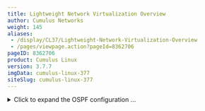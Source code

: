 ```yaml
---
title: Lightweight Network Virtualization Overview
author: Cumulus Networks
weight: 145
aliases:
 - /display/CL37/Lightweight-Network-Virtualization-Overview
 - /pages/viewpage.action?pageId=8362706
pageID: 8362706
product: Cumulus Linux
version: 3.7.7
imgData: cumulus-linux-377
siteSlug: cumulus-linux-377
---
```

<details>

{{%notice warning%}}

As of Cumulus Linux 3.7.4, the lightweight network virtualization
feature (LNV) has been deprecated. The feature will be removed in
Cumulus Linux 4.0. Cumulus Networks recommends you use [Ethernet virtual
private network
(EVPN)](/version/cumulus-linux-377/Network-Virtualization/Ethernet-Virtual-Private-Network---EVPN)
for network virtualization.

{{%/notice%}}

Lightweight Network Virtualization (LNV) is a technique for deploying
[VXLANs](/version/cumulus-linux-377/Network-Virtualization/) without a
central controller on bare metal switches. This solution requires no
external controller or software suite; it runs the VXLAN service and
registration daemons on Cumulus Linux itself. The data path between
bridge entities is established on top of a layer 3 fabric by means of a
simple service node coupled with traditional MAC address learning.

To see an example of a full solution before reading the following
background information, [read this
chapter](/version/cumulus-linux-377/Network-Virtualization/Lightweight-Network-Virtualization-Overview/LNV-Full-Example).

{{%notice note%}}

LNV is a lightweight controller option. [Contact Cumulus
Networks](https://support.cumulusnetworks.com/hc/en-us/requests/new)
with your scale requirements so we can make sure this is the right fit
for you. There are also other controller options that can work on
Cumulus Linux.

{{%/notice%}}

{{%notice note%}}

You cannot use LNV and
[EVPN](/version/cumulus-linux-377/Network-Virtualization/Ethernet-Virtual-Private-Network---EVPN)
at the same time.

{{%/notice%}}

## <span>LNV Concepts</span>

Consider the following example deployment:

{{% imgOld 0 %}}

The two switches running Cumulus Linux, called leaf1 and leaf2, each
have a bridge configured. These two bridges contain the physical switch
port interfaces connecting to the servers as well as the logical VXLAN
interface associated with the bridge. By creating a logical VXLAN
interface on both leaf switches, the switches become *VTEPs* (virtual
tunnel end points). The IP address associated with this VTEP is most
commonly configured as its loopback address; in the image above, the
loopback address is 10.2.1.1 for leaf1 and 10.2.1.2 for leaf2.

### <span>Acquire the Forwarding Database at the Service Node</span>

To connect these two VXLANs together and forward BUM (Broadcast,
Unknown-unicast, Multicast) packets to members of a VXLAN, the service
node needs to acquire the addresses of all the VTEPs for every VXLAN it
serves. The service node daemon does this through a registration daemon
running on each leaf switch that contains a VTEP participating in LNV.
The registration process informs the service node of all the VXLANs to
which the switch belongs.

### <span>MAC Learning and Flooding</span>

With LNV, as with traditional bridging of physical LANs or VLANs, a
bridge automatically learns the location of hosts as a side effect of
receiving packets on a port.

For example, when server1 sends a layer 2 packet to server3, leaf2
learns that the MAC address for server1 is located on that particular
VXLAN and the VXLAN interface learns that the IP address of the VTEP for
server1 is 10.2.1.1. So when server3 sends a packet to server1, the
bridge on leaf2 forwards the packet out of the port to the VXLAN
interface and the VXLAN interface sends it, encapsulated in a UDP
packet, to the address 10.2.1.1.

But what if server3 sends a packet to some address that has yet to send
it a packet (server2, for example)? In this case, the VXLAN interface
sends the packet to the service node, which sends a copy to every other
VTEP that belongs to the same VXLAN. This is called *service node
replication* and is one of two techniques for handling BUM (Broadcast
Unknown-unicast and Multicast) traffic.

### <span>BUM Traffic</span>

Cumulus Linux has two ways of handling BUM (Broadcast Unknown-unicast
and Multicast) traffic:

  - Head end replication

  - Service node replication

Head end replication is enabled by default in Cumulus Linux.

{{%notice warning%}}

You cannot have both service node and head end replication configured
simultaneously, as this causes the BUM traffic to be duplicated; both
the source VTEP and the service node send their own copy of each packet
to every remote VTEP.

{{%/notice%}}

#### <span id="src-8362706_LightweightNetworkVirtualizationOverview-head-end" class="confluence-anchor-link"></span><span>Head End Replication</span>

The Broadcom switch with the Tomahawk, Trident II+, and Trident II ASIC
and the Mellanox switch with the Spectrum ASIC are capable of head end
replication (HER), which is the ability to generate all the BUM traffic
in hardware. The most scalable solution available with LNV is to have
each VTEP (top of rack switch) generate all of its own BUM traffic
instead of relying on an external service node. HER is enabled by
default in Cumulus Linux.

Cumulus Linux verified support for up to 128 VTEPs with head end
replication.

To disable head end replication, edit the `/etc/vxrd.conf` file and set
`head_rep` to *False*.

#### <span>Service Node Replication</span>

Cumulus Linux also supports service node replication for VXLAN BUM
packets. This is useful with LNV if you have more than 128 VTEPs.
However, it is not recommended because it forces the spine switches
running the `vxsnd` (service node daemon) to replicate the packets in
software instead of in hardware, unlike head end replication. If you are
not using a controller but have more than 128 VTEPs, contact [Cumulus
Networks](mailto:support@cumulusnetworks.com).

To enable service node replication:

1.  Disable head end replication; set `head_rep` to *False* in the
    `/etc/vxrd.conf` file.

2.  Configure a service node IP address for every VXLAN interface using
    the `vxlan-svcnodeip` parameter:
    
        cumulus@switch:~$ net add vxlan VXLAN vxlan svcnodeip IP_ADDRESS
    
    {{%notice note%}}
    
    You only specify this parameter when head end replication is
    disabled. For the loopback, the parameter is still named
    `vxrd-svcnode-ip`.
    
    {{%/notice%}}

3.  Edit the `/etc/vxsnd.conf` file and configure the following:
    
      - Set the same service node IP address that you configured in the
        previous step:
        
            svcnode_ip = <>
    
      - To forward VXLAN data traffic, set the following variable to
        *True*:
        
            enable_vxlan_listen = true

## <span>Requirements</span>

### <span>Hardware Requirements</span>

  - Broadcom switches with the Tomahawk, Trident II+, or Trident II ASIC
    or Mellanox switches with the Spectrum ASIC running Cumulus Linux
    2.5.4 or later. Please refer to the Cumulus Networks [hardware
    compatibility
    list](http://cumulusnetworks.com/support/linux-hardware-compatibility-list/)
    for a list of supported switch models.

### <span>Configuration Requirements</span>

  - The VXLAN has an associated **V**XLAN **N**etwork **I**dentifier
    (VNI), also interchangeably called a VXLAN ID.

  - The VNI cannot be 0 or 16777215, as these two numbers are reserved
    values under Cumulus Linux.

  - The VXLAN link and physical interfaces are added to the bridge to
    create the association between the port, VLAN, and VXLAN instance.

  - Each bridge on the switch has only one VXLAN interface. Cumulus
    Linux does not support more than one VXLAN link in a bridge;
    however, a switch can have multiple bridges.

  - An SVI (Switch VLAN Interface) or layer 3 address on the bridge is
    not supported. For example, you cannot ping from the leaf1 SVI to
    the leaf2 SVI through the VXLAN tunnel; you need to use server1 and
    server2 to verify.

### <span>Install the LNV Packages</span>

`vxfld` is installed by default on all new installations of Cumulus
Linux 3.x. If you are upgrading from an earlier version, run `sudo -E
apt-get install python-vxfld` to install the LNV package.

## <span>Sample LNV Configuration</span>

The following images illustrate the configuration that is referenced
throughout this chapter.

<table>
<colgroup>
<col style="width: 50%" />
<col style="width: 50%" />
</colgroup>
<tbody>
<tr class="odd">
<td><p>Physical Cabling Diagram</p>
<p>{{% imgOld 1 %}}</p></td>
<td><p>Network Virtualization Diagram</p>
<p>{{% imgOld 2 %}}</p></td>
</tr>
</tbody>
</table>

{{%notice tip%}}

Want to try out configuring LNV and do not have a Cumulus Linux switch?
Check out [Cumulus VX](https://cumulusnetworks.com/cumulus-vx/).

{{%/notice%}}

### <span>Network Connectivity</span>

There must be full network connectivity before you can configure LNV.
The layer 3 IP addressing information as well as the OSPF configuration
(`/etc/frr/frr.conf`) below is provided to make the LNV example easier
to understand.

{{%notice info%}}

OSPF is not a requirement for LNV, LNV just requires layer 3
connectivity. With Cumulus Linux this can be achieved with static
routes, OSPF or BGP.

{{%/notice%}}

### <span>Layer 3 IP Addressing</span>

Here is the configuration for the IP addressing information used in this
example.

<table>
<colgroup>
<col style="width: 50%" />
<col style="width: 50%" />
</colgroup>
<tbody>
<tr class="odd">
<td><p><strong>spine1:</strong></p>
<pre><code>cumulus@spine1:~$ net add interface swp49 ip address 10.1.1.2/30
cumulus@spine1:~$ net add interface swp50 ip address 10.1.1.6/30
cumulus@spine1:~$ net add interface swp51 ip address 10.1.1.50/30
cumulus@spine1:~$ net add interface swp52 ip address 10.1.1.54/30
cumulus@spine1:~$ net add loopback lo ip address 10.2.1.3/32
cumulus@spine1:~$ net pending
cumulus@spine1:~$ net commit</code></pre>
<p>These commands create the following configuration:</p>
<pre><code>cumulus@spine1:~$ cat /etc/network/interfaces
auto lo
iface lo inet loopback
  address 10.2.1.3/32
 
auto eth0
iface eth0 inet dhcp
 
auto swp49
iface swp49
  address 10.1.1.2/30
 
auto swp50
iface swp50
  address 10.1.1.6/30
 
auto swp51
iface swp51
  address 10.1.1.50/30
 
auto swp52
iface swp52
  address 10.1.1.54/30</code></pre></td>
<td><p><strong>spine2:</strong></p>
<pre><code>cumulus@spine2:~$ net add interface swp49 ip address 10.1.1.18/30
cumulus@spine2:~$ net add interface swp50 ip address 10.1.1.22/30
cumulus@spine2:~$ net add interface swp51 ip address 10.1.1.34/30
cumulus@spine2:~$ net add interface swp52 ip address 10.1.1.38/30
cumulus@spine2:~$ net add loopback lo ip address 10.2.1.4/32
cumulus@spine2:~$ net pending
cumulus@spine2:~$ net commit</code></pre>
<p>These commands create the following configuration:</p>
<pre><code>cumulus@spine2:~$ cat /etc/network/interfaces
auto lo
iface lo inet loopback
  address 10.2.1.4/32
 
auto eth0
iface eth0 inet dhcp
 
auto swp49
iface swp49 
 address 10.1.1.18/30
 
auto swp50
iface swp50 
 address 10.1.1.22/30
 
auto swp51
iface swp51 
address 10.1.1.34/30
 
auto swp52
iface swp52 
address 10.1.1.38/30</code></pre></td>
</tr>
<tr class="even">
<td><p><strong>leaf1:</strong></p>
<pre><code>cumulus@leaf1:~$ net add interface swp1 breakout 4x 
cumulus@leaf1:~$ net add interface swp1s0 ip address 10.1.1.1/30
cumulus@leaf1:~$ net add interface swp1s1 ip address 10.1.1.5/30
cumulus@leaf1:~$ net add interface swp1s2 ip address 10.1.1.33/30
cumulus@leaf1:~$ net add interface swp1s3 ip address 10.1.1.37/30
cumulus@leaf1:~$ net add loopback lo ip address 10.2.1.1/32
cumulus@leaf1:~$ net pending
cumulus@leaf1:~$ net commit</code></pre>
<p>These commands create the following configuration:</p>
<pre><code>cumulus@leaf1:~$ cat /etc/network/interfaces
auto lo
iface lo inet loopback
  address 10.2.1.1/32
 
auto eth0
iface eth0 inet dhcp
 
auto swp1s0
iface swp1s0
  address 10.1.1.1/30
 
auto swp1s1
iface swp1s1
  address 10.1.1.5/30
 
auto swp1s2
iface swp1s2
  address 10.1.1.33/30
 
auto swp1s3
iface swp1s3
  address 10.1.1.37/30</code></pre></td>
<td><p><strong>leaf2:</strong></p>
<pre><code>cumulus@leaf2:~$ net add interface swp1 breakout 4x 
cumulus@leaf2:~$ net add interface swp1s0 ip address 10.1.1.17/30
cumulus@leaf2:~$ net add interface swp1s1 ip address 10.1.1.21/30
cumulus@leaf2:~$ net add interface swp1s2 ip address 10.1.1.49/30
cumulus@leaf2:~$ net add interface swp1s3 ip address 10.1.1.53/30
cumulus@leaf2:~$ net add loopback lo ip address 10.2.1.2/32
cumulus@leaf2:~$ net pending
cumulus@leaf2:~$ net commit </code></pre>
<p>These commands create the following configuration:</p>
<pre><code>cumulus@leaf2:~$ cat /etc/network/interfaces
auto lo
iface lo inet loopback
  address 10.2.1.2/32
 
auto eth0
iface eth0 inet dhcp
 
auto swp1s0
iface swp1s0
 address 10.1.1.17/30
              
auto swp1s1
iface swp1s1
 address 10.1.1.21/30
              
auto swp1s2
iface swp1s2
 address 10.1.1.49/30
              
auto swp1s3
iface swp1s3
 address 10.1.1.53/30</code></pre></td>
</tr>
</tbody>
</table>

### <span>Layer 3 Fabric</span>

The service nodes and registration nodes must all be routable between
each other. The layer 3 fabric on Cumulus Linux can either be
[BGP](/version/cumulus-linux-377/Layer-3/Border-Gateway-Protocol---BGP)
or
[OSPF](/version/cumulus-linux-377/Layer-3/Open-Shortest-Path-First---OSPF).
In this example, OSPF is used to demonstrate full reachability. Click to
expand the FRRouting configurations below.

<summary>Click to expand the OSPF configuration ... </summary>

FRRouting configuration using OSPF:

<table>
<colgroup>
<col style="width: 50%" />
<col style="width: 50%" />
</colgroup>
<tbody>
<tr class="odd">
<td><p><strong>spine1:</strong></p>
<pre><code>cumulus@spine1:~$ net add ospf network 10.2.1.3/32 area 0.0.0.0
cumulus@spine1:~$ net add interface swp49 ospf network point-to-point
cumulus@spine1:~$ net add interface swp50 ospf network point-to-point
cumulus@spine1:~$ net add interface swp51 ospf network point-to-point
cumulus@spine1:~$ net add interface swp52 ospf network point-to-point
cumulus@spine1:~$ net add interface swp49 ospf area 0.0.0.0
cumulus@spine1:~$ net add interface swp50 ospf area 0.0.0.0
cumulus@spine1:~$ net add interface swp51 ospf area 0.0.0.0
cumulus@spine1:~$ net add interface swp52 ospf area 0.0.0.0
cumulus@spine1:~$ net add ospf router-id 10.2.1.3
cumulus@spine1:~$ net pending
cumulus@spine1:~$ net commit</code></pre>
<p>These commands create the following configuration:</p>
<pre><code>interface swp49
 ip ospf network point-to-point
 ip ospf area 0.0.0.0
!
interface swp50
 ip ospf network point-to-point
 ip ospf area 0.0.0.0
!
interface swp51
 ip ospf network point-to-point
 ip ospf area 0.0.0.0
!
interface swp52
 ip ospf network point-to-point
 ip ospf area 0.0.0.0
!
router ospf
 ospf router-id 10.2.1.3
 network 10.2.1.3/32 area 0.0.0.0</code></pre></td>
<td><p><strong>spine2:</strong></p>
<pre><code>cumulus@spine2:~$ net add ospf network 10.2.1.4/32 area 0.0.0.0
cumulus@spine2:~$ net add interface swp49 ospf network point-to-point
cumulus@spine2:~$ net add interface swp50 ospf network point-to-point
cumulus@spine2:~$ net add interface swp51 ospf network point-to-point
cumulus@spine2:~$ net add interface swp52 ospf network point-to-point
cumulus@spine2:~$ net add interface swp49 ospf area 0.0.0.0
cumulus@spine2:~$ net add interface swp50 ospf area 0.0.0.0
cumulus@spine2:~$ net add interface swp51 ospf area 0.0.0.0
cumulus@spine2:~$ net add interface swp52 ospf area 0.0.0.0
cumulus@spine2:~$ net add ospf router-id 10.2.1.4
cumulus@spine2:~$ net pending
cumulus@spine2:~$ net commit</code></pre>
<p>These commands create the following configuration:</p>
<pre><code>interface swp49
 ip ospf network point-to-point
 ip ospf area 0.0.0.0
!
interface swp50
 ip ospf network point-to-point
 ip ospf area 0.0.0.0
!
interface swp51
 ip ospf network point-to-point
 ip ospf area 0.0.0.0
!
interface swp52
 ip ospf network point-to-point
 ip ospf area 0.0.0.0
!
router ospf
 ospf router-id 10.2.1.4
 network 10.2.1.4/32 area 0.0.0.0</code></pre></td>
</tr>
<tr class="even">
<td><p><strong>leaf1:</strong></p>
<pre><code>cumulus@leaf1:~$ net add ospf network 10.2.1.1/32 area 0.0.0.0
cumulus@leaf1:~$ net add interface swp1s0 ospf network point-to-point
cumulus@leaf1:~$ net add interface swp1s1 ospf network point-to-point
cumulus@leaf1:~$ net add interface swp1s2 ospf network point-to-point
cumulus@leaf1:~$ net add interface swp1s3 ospf network point-to-point
cumulus@leaf1:~$ net add interface swp1s0 ospf area 0.0.0.0
cumulus@leaf1:~$ net add interface swp1s1 ospf area 0.0.0.0
cumulus@leaf1:~$ net add interface swp1s2 ospf area 0.0.0.0
cumulus@leaf1:~$ net add interface swp1s3 ospf area 0.0.0.0
cumulus@leaf1:~$ net add ospf router-id 10.2.1.1
cumulus@leaf1:~$ net pending
cumulus@leaf1:~$ net commit</code></pre>
<p>These commands create the following configuration:</p>
<pre><code>interface swp1s0
 ip ospf network point-to-point
 ip ospf area 0.0.0.0
!
interface swp1s1
 ip ospf network point-to-point
 ip ospf area 0.0.0.0
!
interface swp1s2
 ip ospf network point-to-point
 ip ospf area 0.0.0.0
!
interface swp1s3
 ip ospf network point-to-point
 ip ospf area 0.0.0.0
!
router ospf
 ospf router-id 10.2.1.1
 
 network 10.2.1.1/32 area 0.0.0.0</code></pre></td>
<td><p><strong>leaf2:</strong></p>
<pre><code>cumulus@leaf2:~$ net add ospf network 10.2.1.2/32 area 0.0.0.0
cumulus@leaf2:~$ net add interface swp1s0 ospf network point-to-point
cumulus@leaf2:~$ net add interface swp1s1 ospf network point-to-point
cumulus@leaf2:~$ net add interface swp1s2 ospf network point-to-point
cumulus@leaf2:~$ net add interface swp1s3 ospf network point-to-point
cumulus@leaf2:~$ net add interface swp1s0 ospf area 0.0.0.0
cumulus@leaf2:~$ net add interface swp1s1 ospf area 0.0.0.0
cumulus@leaf2:~$ net add interface swp1s2 ospf area 0.0.0.0
cumulus@leaf2:~$ net add interface swp1s3 ospf area 0.0.0.0
cumulus@leaf2:~$ net add ospf router-id 10.2.1.2
cumulus@leaf2:~$ net pending
cumulus@leaf2:~$ net commit</code></pre>
<p>These commands create the following configuration:</p>
<pre><code>interface swp1s0
 ip ospf network point-to-point
 ip ospf area 0.0.0.0
!
interface swp1s1
 ip ospf network point-to-point
 ip ospf area 0.0.0.0
!
interface swp1s2
 ip ospf network point-to-point
 ip ospf area 0.0.0.0
!
interface swp1s3
 ip ospf network point-to-point
 ip ospf area 0.0.0.0
!
router ospf
 ospf router-id 10.2.1.2
 
 network 10.2.1.2/32 area 0.0.0.0</code></pre></td>
</tr>
</tbody>
</table>

### <span>Host Configuration</span>

In this example, the servers are running Ubuntu 14.04. There needs to be
a trunk mapped from server1 and server2 to the respective switch. In
Ubuntu this is done with subinterfaces. You can expand the
configurations below.

<summary>Click to expand the host configurations ... </summary>

<table>
<colgroup>
<col style="width: 50%" />
<col style="width: 50%" />
</colgroup>
<tbody>
<tr class="odd">
<td><p><strong>server1:</strong></p>
<pre><code>auto eth3.10
iface eth3.10 inet static
  address 10.10.10.1/24
 
auto eth3.20
iface eth3.20 inet static
  address 10.10.20.1/24
 
auto eth3.30
iface eth3.30 inet static
  address 10.10.30.1/24</code></pre></td>
<td><p><strong>server2:</strong></p>
<pre><code>auto eth3.10
iface eth3.10 inet static
  address 10.10.10.2/24
 
auto eth3.20
iface eth3.20 inet static
  address 10.10.20.2/24
 
auto eth3.30
iface eth3.30 inet static
  address 10.10.30.2/24</code></pre></td>
</tr>
</tbody>
</table>

On Ubuntu, it is more reliable to use `ifup` and `if down` to bring the
interfaces up and down individually, rather than restarting networking
entirely (there is no equivalent to `if reload` like there is in Cumulus
Linux):

    cumulus@server1:~$ sudo ifup eth3.10
    Set name-type for VLAN subsystem. Should be visible in /proc/net/vlan/config
    Added VLAN with VID == 10 to IF -:eth3:-
    cumulus@server1:~$ sudo ifup eth3.20
    Set name-type for VLAN subsystem. Should be visible in /proc/net/vlan/config
    Added VLAN with VID == 20 to IF -:eth3:-
    cumulus@server1:~$ sudo ifup eth3.30
    Set name-type for VLAN subsystem. Should be visible in /proc/net/vlan/config
    Added VLAN with VID == 30 to IF -:eth3:-

## <span id="src-8362706_LightweightNetworkVirtualizationOverview-mapping" class="confluence-anchor-link"></span><span>Configure the VLAN to VXLAN Mapping</span>

Configure the VLANs and associated VXLANs. In this example, there are 3
VLANs and 3 VXLAN IDs (VNIs). VLANs 10, 20 and 30 are used and
associated with VNIs 10, 2000 and 30 respectively. The loopback address,
used as the `vxlan-local-tunnelip`, is the only difference between leaf1
and leaf2 for this demonstration.

<table>
<colgroup>
<col style="width: 50%" />
<col style="width: 50%" />
</colgroup>
<tbody>
<tr class="odd">
<td><p><strong>leaf1:</strong></p>
<pre><code>cumulus@leaf1:~$ net add loopback lo ip address 10.2.1.1/32
cumulus@leaf1:~$ net add loopback lo vxrd-src-ip 10.2.1.1
cumulus@leaf1:~$ net add loopback lo vxrd-svcnode-ip 10.2.1.3
cumulus@leaf1:~$ net add vxlan vni-10 vxlan id 10
cumulus@leaf1:~$ net add vxlan vni-10 vxlan local-tunnelip 10.2.1.1
cumulus@leaf1:~$ net add vxlan vni-10 bridge access 10
cumulus@leaf1:~$ net add vxlan vni-2000 vxlan id 2000
cumulus@leaf1:~$ net add vxlan vni-2000 vxlan local-tunnelip 10.2.1.1
cumulus@leaf1:~$ net add vxlan vni-2000 bridge access 20
cumulus@leaf1:~$ net add vxlan vni-30 vxlan id 30
cumulus@leaf1:~$ net add vxlan vni-30 vxlan local-tunnelip 10.2.1.1
cumulus@leaf1:~$ net add vxlan vni-30 bridge access 30
cumulus@leaf1:~$ net add bridge bridge ports swp32s0.10
cumulus@leaf1:~$ net pending 
cumulus@leaf1:~$ net commit</code></pre>
<p>These commands create the following configuration in the <code>/etc/network/interfaces</code> file:</p>
<pre><code>auto lo
iface lo 
  address 10.2.1.1/32
  vxrd-src-ip 10.2.1.1
 
auto swp32s0.10
iface swp32s0.10
 
auto bridge
iface bridge
  bridge-ports vni-10 vni-2000 vni-30
  bridge-vids 10 20 30
  bridge-vlan-aware yes
 
auto vni-10
iface vni-10
  bridge-access 10
  mstpctl-bpduguard yes
  mstpctl-portbpdufilter yes 
  vxlan-id 10
  vxlan-local-tunnelip 10.2.1.1
 
auto vni-2000
iface vni-2000
  bridge-access 20
  mstpctl-bpduguard yes
  mstpctl-portbpdufilter yes
  vxlan-id 2000
  vxlan-local-tunnelip 10.2.1.1
 
auto vni-30
iface vni-30
  bridge-access 30
  mstpctl-bpduguard yes
  mstpctl-portbpdufilter yes
  vxlan-id 30
  vxlan-local-tunnelip 10.2.1.1</code></pre></td>
<td><p><strong>leaf2:</strong></p>
<pre><code>cumulus@leaf2:~$ net add loopback lo ip address 10.2.1.2/32
cumulus@leaf2:~$ net add loopback lo vxrd-src-ip 10.2.1.2
cumulus@leaf2:~$ net add loopback lo vxrd-svcnode-ip 10.2.1.3
cumulus@leaf2:~$ net add vxlan vni-10 vxlan id 10
cumulus@leaf2:~$ net add vxlan vni-10 vxlan local-tunnelip 10.2.1.2
cumulus@leaf2:~$ net add vxlan vni-10 bridge access 10
cumulus@leaf2:~$ net add vxlan vni-2000 vxlan id 2000
cumulus@leaf2:~$ net add vxlan vni-2000 vxlan local-tunnelip 10.2.1.2
cumulus@leaf2:~$ net add vxlan vni-2000 bridge access 20
cumulus@leaf2:~$ net add vxlan vni-30 vxlan id 30
cumulus@leaf2:~$ net add vxlan vni-30 vxlan local-tunnelip 10.2.1.2
cumulus@leaf2:~$ net add vxlan vni-30 bridge access 30
cumulus@leaf1:~$ net add bridge bridge ports swp32s0.10
cumulus@leaf2:~$ net pending 
cumulus@leaf2:~$ net commit</code></pre>
<p>These commands create the following configuration in the <code>/etc/network/interfaces</code> file:</p>
<pre><code>auto lo
iface lo
  address 10.2.1.2/32 
  vxrd-src-ip 10.2.1.2
 
auto swp32s0.10
iface swp32s0.10
 
auto bridge
iface bridge
  bridge-ports vni-10 vni-2000 vni-30
  bridge-vids 10 20 30
  bridge-vlan-aware yes
 
auto vni-10
iface vni-10
  bridge-access 10
  mstpctl-bpduguard yes
  mstpctl-portbpdufilter yes
  vxlan-id 10
  vxlan-local-tunnelip 10.2.1.2
 
auto vni-2000
iface vni-2000
  bridge-access 20
  mstpctl-bpduguard yes
  mstpctl-portbpdufilter yes
  vxlan-id 2000
  vxlan-local-tunnelip 10.2.1.2
 
auto vni-30
iface vni-30
  bridge-access 30
  mstpctl-bpduguard yes
  mstpctl-portbpdufilter yes
  vxlan-id 30
  vxlan-local-tunnelip 10.2.1.2</code></pre></td>
</tr>
</tbody>
</table>

{{%notice info%}}

Why is vni-2000 not vni-20? For example, why not tie VLAN 20 to VNI 20,
or why was 2000 used? VXLANs and VLANs do not need to be the same
number. However if you are using fewer than 4096 VLANs, there is no
reason not to make it easy and correlate VLANs to VXLANs. It is
completely up to you.

{{%/notice%}}

## <span>Verify the VLAN to VXLAN Mapping</span>

Use the `brctl show` command to see the physical and logical interfaces
associated with that bridge:

    cumulus@leaf1:~$ brctl show
    bridge name bridge id           STP enabled     interfaces
    bridge      8000.443839008404   yes             swp32s0.10
                                                    vni-10
                                                    vni-2000
                                                    vni-30

As with any logical interfaces on Linux, the name does not matter (other
than a 15-character limit). To verify the associated VNI for the logical
name, use the `ip -d link show` command:

    cumulus@leaf1:~$ ip -d link show vni-10
    43: vni-10: <BROADCAST,MULTICAST,UP,LOWER_UP> mtu 1500 qdisc noqueue master br-10 state UNKNOWN mode DEFAULT
        link/ether 02:ec:ec:bd:7f:c6 brd ff:ff:ff:ff:ff:ff
        vxlan id 10 srcport 32768 61000 dstport 4789 ageing 1800
        bridge_slave

The *vxlan id 10* indicates the VXLAN ID/VNI is indeed 10 as the logical
name suggests.

## <span>Enable and Manage Service Node and Registration Daemons</span>

Every VTEP must run the registration daemon (`vxrd`). Typically, every
leaf switch acts as a VTEP. A minimum of 1 switch (a switch not already
acting as a VTEP) must run the service node daemon (`vxsnd`). The
instructions for enabling these daemons follows.

### <span>Enable the Service Node Daemon</span>

The service node daemon (`vxsnd)` is included in the Cumulus Linux
repository as `vxfld-vxsnd`. The service node daemon can run on any
switch running Cumulus Linux as long as that switch is not also a VXLAN
VTEP. In this example, enable the service node only on the spine1
switch, then restart the service.

    cumulus@spine1:~$ sudo systemctl enable vxsnd.service
    cumulus@spine1:~$ sudo systemctl restart vxsnd.service

{{%notice warning%}}

Do not run `vxsnd` on a switch that is already acting as a VTEP.

{{%/notice%}}

### <span>Enable the Registration Daemon</span>

The registration daemon (`vxrd`) is included in the Cumulus Linux
package as `vxfld-vxrd`. The registration daemon must run on each VTEP
participating in LNV, so you must enable it on every TOR (leaf) switch
acting as a VTEP, then restart the `vxrd` daemon. For example, on leaf1:

    cumulus@leaf1:~$ sudo systemctl enable vxrd.service
    cumulus@leaf1:~$ sudo systemctl restart vxrd.service

Then enable and restart the `vxrd` daemon on leaf2:

    cumulus@leaf2:~$ sudo systemctl enable vxrd.service
    cumulus@leaf2:~$ sudo systemctl restart vxrd.service

### <span>Check the Daemon Status</span>

To determine if the daemon is running, use the `systemctl status <daemon
name>.service` command.

For the service node daemon:

    cumulus@spine1:~$ sudo systemctl status vxsnd.service
    ● vxsnd.service - Lightweight Network Virt Discovery Svc and Replicator
       Loaded: loaded (/lib/systemd/system/vxsnd.service; enabled)
       Active: active (running) since Wed 2016-05-11 11:42:55 UTC; 10min ago
     Main PID: 774 (vxsnd)
       CGroup: /system.slice/vxsnd.service
               └─774 /usr/bin/python /usr/bin/vxsnd
     
    May 11 11:42:55 cumulus vxsnd[774]: INFO: Starting (pid 774) ...

For the registration daemon:

    cumulus@leaf1:~$ sudo systemctl status vxrd.service 
    ● vxrd.service - Lightweight Network Virtualization Peer Discovery Daemon
       Loaded: loaded (/lib/systemd/system/vxrd.service; enabled)
       Active: active (running) since Wed 2016-05-11 11:42:55 UTC; 10min ago
     Main PID: 929 (vxrd)
       CGroup: /system.slice/vxrd.service
               └─929 /usr/bin/python /usr/bin/vxrd
     
    May 11 11:42:55 cumulus vxrd[929]: INFO: Starting (pid 929) ...

## <span id="src-8362706_LightweightNetworkVirtualizationOverview-regnode" class="confluence-anchor-link"></span><span>Configure the Registration Node</span>

The registration node was configured earlier in
`/etc/network/interfaces` in the [VXLAN
mapping](#src-8362706_LightweightNetworkVirtualizationOverview-mapping)
section above; no additional configuration is typically needed. However,
if you need to modify the registration node configuration, edit
`/etc/vxrd.conf`.

<summary>Configuring the registration node in /etc/vxrd.conf ...
</summary>

    cumulus@leaf1:~$ sudo nano /etc/vxrd.conf

Then edit the `svcnode_ip` variable:

    svcnode_ip = 10.2.1.3

Then perform the same on leaf2:

    cumulus@leaf2:~$ sudo nano /etc/vxrd.conf

And again edit the `svcnode_ip` variable:

    svcnode_ip = 10.2.1.3

Enable, then restart the registration node daemon for the change to take
effect:

    cumulus@leaf1:~$ sudo systemctl enable vxrd.service
    cumulus@leaf1:~$ sudo systemctl restart vxrd.service

Restart the daemon on leaf2:

    cumulus@leaf2:~$ sudo systemctl enable vxrd.service
    cumulus@leaf2:~$ sudo systemctl restart vxrd.service

The complete list of options you can configure is listed below:

<summary>Registration node options ... </summary>

| Name                | Description                                                                                                                                                                                                                       | Default            |
| ------------------- | --------------------------------------------------------------------------------------------------------------------------------------------------------------------------------------------------------------------------------- | ------------------ |
| loglevel            | The log level: DEBUG, INFO, WARNING, ERROR, CRITICAL.                                                                                                                                                                             | INFO               |
| logdest             | The destination for log messages. The destination can be a file name, `stdout`, or `syslog`.                                                                                                                                      | syslog             |
| logfilesize         | The log file size in bytes. Used when `logdest` is a file name.                                                                                                                                                                   | 512000             |
| logbackupcount      | The maximum number of log files stored on the disk. Used when `logdest` is a file name.                                                                                                                                           | 14                 |
| pidfile             | The PIF file location for the `vxrd` daemon.                                                                                                                                                                                      | /var/run/vxrd.pid  |
| udsfile             | The file name for the Unix domain socket used for management.                                                                                                                                                                     | /var/run/vxrd.sock |
| vxfld\_port         | The UDP port used for VXLAN control messages.                                                                                                                                                                                     | 10001              |
| svcnode\_ip         | The address to which registration daemons send control messages for registration and or BUM packets for replication. You can also configure this option in the `/etc/network/interfaces` file with the `vxrd-svcnode-ip` keyword. |                    |
| holdtime            | The hold time (in seconds) for soft state, which is how long the service node waits before ageing out an IP address for a VNI. The `vxrd` includes this in the register messages it sends to a `vxsnd`.                           | 90 seconds         |
| src\_ip             | The local IP address to bind to for receiving control traffic from the service node daemon.                                                                                                                                       |                    |
| refresh\_rate       | The number of times to refresh within the hold time. The higher this number, the more lost UDP refresh messages can be tolerated.                                                                                                 | 3 seconds          |
| config\_check\_rate | The number of seconds to poll the system for current VXLAN membership.                                                                                                                                                            | 5 seconds          |
| head\_rep           | Enables self replication. Instead of using the service node to replicate BUM packets, it is done in hardware on the VTEP switch.                                                                                                  | true               |

{{%notice note%}}

Use *1*, *yes*, *true*, or *on* for True for each relevant option. Use
*0*, *no*, *false*, or *off* for False.

{{%/notice%}}

## <span>Configure the Service Node</span>

To configure the service node daemon, edit the `/etc/vxsnd.conf`
configuration file.

{{%notice note%}}

For the example configuration, default values are used, except for the
`svcnode_ip` field.

{{%/notice%}}

    cumulus@spine1:~$ sudo nano /etc/vxsnd.conf

The address field is set to the loopback address of the switch running
the `vxsnd` daemon.

    svcnode_ip = 10.2.1.3

Enable, then restart the service node daemon for the change to take
effect:

    cumulus@spine1:~$ sudo systemctl enable vxsnd.service
    cumulus@spine1:~$ sudo systemctl restart vxsnd.service

The complete list of options you can configure is listed below:

| Name                  | Description                                                                                                                                                                                                             | Default            |
| --------------------- | ----------------------------------------------------------------------------------------------------------------------------------------------------------------------------------------------------------------------- | ------------------ |
| loglevel              | The log level: DEBUG, INFO, WARNING, ERROR, CRITICAL.                                                                                                                                                                   | INFO               |
| logdest               | The destination for log messages. The destination can be a file name, `stdout`, or `syslog`.                                                                                                                            | syslog             |
| logfilesize           | The log file size in bytes. Used when `logdest` is a file name.                                                                                                                                                         | 512000             |
| logbackupcount        | The maximum number of log files stored on disk. Used when `logdest` is a file name.                                                                                                                                     | 14                 |
| pidfile               | The PID file location for the `vxrd` daemon.                                                                                                                                                                            | /var/run/vxrd.pid  |
| udsfile               | The file name for the Unix domain socket used for management.                                                                                                                                                           | /var/run/vxrd.sock |
| vxfld\_port           | The UDP port used for VXLAN control messages.                                                                                                                                                                           | 10001              |
| svcnode\_ip           | The address to which registration daemons send control messages for registration and or BUM packets for replication.                                                                                                    | 0.0.0.0            |
| holdtime              | The holdtime (in seconds) for soft state. This option is used when sending a register message to peers in response to learning a \<vni, addr\> from a VXLAN data packet.                                                | 90                 |
| src\_ip               | The local IP address to bind to for receiving inter-vxsnd control traffic.                                                                                                                                              | 0.0.0.0            |
| svcnode\_peers        | A space-separated list of IP addresses with which the `vxsnd` shares its state.                                                                                                                                         |                    |
| enable\_vxlan\_listen | When set to true, the service node listens for VXLAN data traffic.                                                                                                                                                      | true               |
| install\_svcnode\_ip  | When set to true, the `snd_peer_address` gets installed on the loopback interface. It gets withdrawn when the `vxsnd` is not in service. If set to true, you must define the `snd_peer_address` configuration variable. | false              |
| age\_check            | Number of seconds to wait before checking the database to age out stale entries.                                                                                                                                        | 90 seconds         |

{{%notice note%}}

Use *1*, *yes*, *true,* or *on* for True for each relevant option. Use
*0*, *no*, *false,* or *off* for False.

{{%/notice%}}

## <span id="src-8362706_LightweightNetworkVirtualizationOverview-loadbalancing" class="confluence-anchor-link"></span><span>Advanced LNV Usage</span>

### <span>Scale LNV by Load Balancing with Anycast</span>

The above configuration assumes a single service node, which can quickly
be overwhelmed by BUM traffic. To load balance BUM traffic across
multiple service nodes, use
[Anycast](http://en.wikipedia.org/wiki/Anycast). Anycast enables BUM
traffic to reach the topologically nearest service node instead of
overwhelming a single service node.

#### <span></span>

#### <span>Enable the Service Node Daemon on Additional Spine Switches</span>

In this example, spine1 already has the service node daemon enabled.
Enable it on the spine2 switch, then restart the `vxsnd` daemon:

    cumulus@spine2:~$ sudo systemctl enable vxsnd.service
    cumulus@spine2:~$ sudo systemctl restart vxsnd.service

#### <span>Configure the Anycast Address on All Participating Service Nodes</span>

<table>
<colgroup>
<col style="width: 50%" />
<col style="width: 50%" />
</colgroup>
<tbody>
<tr class="odd">
<td><p><strong>spine1:</strong></p>
<p>Add the 10.10.10.10/32 address to the loopback address:</p>
<pre><code>cumulus@spine1:~$ net add loopback lo ip address 10.10.10.10/32
cumulus@spine1:~$ net pending
cumulus@spine1:~$ net commit</code></pre>
<p>These commands create the following configuration in the <code>/etc/network/interfaces</code> file:</p>
<pre><code>auto lo
iface lo inet loopback
  address 10.2.1.3/32
  address 10.10.10.10/32</code></pre>
<p>Verify the IP address is configured:</p>
<pre><code>cumulus@spine1:~$ ip addr show lo
1: lo: &lt;LOOPBACK,UP,LOWER_UP&gt; mtu 16436 qdisc noqueue state UNKNOWN
    link/loopback 00:00:00:00:00:00 brd 00:00:00:00:00:00
    inet 127.0.0.1/8 scope host lo
    inet 10.2.1.3/32 scope global lo
    inet 10.10.10.10/32 scope global lo
    inet6 ::1/128 scope host
       valid_lft forever preferred_lft forever</code></pre></td>
<td><p><strong>spine2:</strong></p>
<p>Add the 10.10.10.10/32 address to the loopback address:</p>
<pre><code>cumulus@spine2:~$ net add loopback lo ip address 10.10.10.10/32
cumulus@spine2:~$ net pending
cumulus@spine2:~$ net commit</code></pre>
<p>These commands create the following configuration in the <code>/etc/network/interfaces</code> file:</p>
<pre><code>auto lo
iface lo inet loopback
  address 10.2.1.4/32
  address 10.10.10.10/32</code></pre>
<p>Verify the IP address is configured:</p>
<pre><code>cumulus@spine2:~$ ip addr show lo
1: lo: &lt;LOOPBACK,UP,LOWER_UP&gt; mtu 16436 qdisc noqueue state UNKNOWN
    link/loopback 00:00:00:00:00:00 brd 00:00:00:00:00:00
    inet 127.0.0.1/8 scope host lo
    inet 10.2.1.4/32 scope global lo
    inet 10.10.10.10/32 scope global lo
    inet6 ::1/128 scope host
       valid_lft forever preferred_lft forever</code></pre></td>
</tr>
</tbody>
</table>

#### <span>Configure the Service Node vxsnd.conf File</span>

<table>
<colgroup>
<col style="width: 50%" />
<col style="width: 50%" />
</colgroup>
<tbody>
<tr class="odd">
<td><p><strong>spine1:</strong></p>
<p>Use a text editor to edit the network configuration:</p>
<pre><code>cumulus@spine1:~$ sudo nano /etc/vxsnd.conf</code></pre>
<p>Change the following values:</p>
<pre><code>svcnode_ip = 10.10.10.10
 
svcnode_peers = 10.2.1.4
 
src_ip = 10.2.1.3</code></pre>
<p>This sets the address on which the service node listens to VXLAN messages to the configured Anycast address and sets it to sync with spine2.</p>
<p>Enable, then restart the <code>vxsnd</code> daemon:</p>
<pre><code>cumulus@spine1:~$ sudo systemctl enable vxsnd.service
cumulus@spine1:~$ sudo systemctl restart vxsnd.service</code></pre></td>
<td><p><strong>spine2:</strong></p>
<p>Use a text editor to edit the network configuration:</p>
<pre><code>cumulus@spine2:~$ sudo nano /etc/vxsnd.conf</code></pre>
<p>Change the following values:</p>
<pre><code>svcnode_ip = 10.10.10.10
 
svcnode_peers = 10.2.1.3
 
src_ip = 10.2.1.4</code></pre>
<p>This sets the address on which the service node listens to VXLAN messages to the configured Anycast address and sets it to sync with spine1.</p>
<p>Enable, then restart the <code>vxsnd</code> daemon:</p>
<pre><code>cumulus@spine1:~$ sudo systemctl enable vxsnd.service
cumulus@spine1:~$ sudo systemctl restart vxsnd.service</code></pre></td>
</tr>
</tbody>
</table>

#### <span>Reconfigure the VTEPs (Leafs) to Use the Anycast Address</span>

<table>
<colgroup>
<col style="width: 50%" />
<col style="width: 50%" />
</colgroup>
<tbody>
<tr class="odd">
<td><p><strong>leaf1:</strong></p>
<p>Change the <code>vxrd-svcnode-ip</code> field to the anycast address:</p>
<pre><code>cumulus@leaf1:~$ net add loopback lo vxrd-svcnode-ip 10.10.10.10
cumulus@leaf1:~$ net pending
cumulus@leaf1:~$ net commit</code></pre>
<p>These commands create the following configuration in the <code>/etc/network/interfaces</code> file:</p>
<pre><code>auto lo
iface lo inet loopback
  address 10.2.1.1
  vxrd-svcnode-ip 10.10.10.10</code></pre>
<p>Verify the new service node is configured:</p>
<pre><code>cumulus@leaf1:~$ ip -d link show vni-10
35: vni-10: &lt;BROADCAST,MULTICAST,UP,LOWER_UP&gt; mtu 1500 qdisc noqueue master br-10 state UNKNOWN mode DEFAULT
    link/ether 46:c6:57:fc:1f:54 brd ff:ff:ff:ff:ff:ff
    vxlan id 10 remote 10.10.10.10 local 10.2.1.1 srcport 32768 61000 dstport 4789 ageing 1800 svcnode 10.10.10.10
    bridge_slave
 
cumulus@leaf1:~$ ip -d link show vni-2000
39: vni-2000: &lt;BROADCAST,MULTICAST,UP,LOWER_UP&gt; mtu 1500 qdisc noqueue master br-20 state UNKNOWN mode DEFAULT
    link/ether 4a:fd:88:c3:fa:df brd ff:ff:ff:ff:ff:ff
    vxlan id 2000 remote 10.10.10.10 local 10.2.1.1 srcport 32768 61000 dstport 4789 ageing 1800 svcnode 10.10.10.10
    bridge_slave
 
cumulus@leaf1:~$ ip -d link show vni-30
37: vni-30: &lt;BROADCAST,MULTICAST,UP,LOWER_UP&gt; mtu 1500 qdisc noqueue master br-30 state UNKNOWN mode DEFAULT
    link/ether 3e:b3:dc:f3:bd:2b brd ff:ff:ff:ff:ff:ff
    vxlan id 30 remote 10.10.10.10 local 10.2.1.1 srcport 32768 61000 dstport 4789 ageing 1800 svcnode 10.10.10.10
    bridge_slave</code></pre>
<p>{{%notice note%}}</p>
<p>The <code>svcnode</code> 10.10.10.10 means the interface has the correct service node configured.</p>
<p>{{%/notice%}}</p>
<p>Use the <code>vxrdctl vxlans</code> command to check the service node:</p>
<pre><code>cumulus@leaf1:~$ vxrdctl vxlans
VNI     Local Addr       Svc Node
===     ==========       ========
 10      10.2.1.1        10.2.1.3
 30      10.2.1.1        10.2.1.3
2000      10.2.1.1        10.2.1.3</code></pre></td>
<td><p><strong>leaf2:</strong></p>
<p>Change the <code>vxrd-svcnode-ip</code> field to the anycast address:</p>
<pre><code>cumulus@leaf1:~$ net add loopback lo vxrd-svcnode-ip 10.10.10.10
cumulus@leaf1:~$ net pending
cumulus@leaf1:~$ net commit</code></pre>
<p>These commands create the following configuration in the <code>/etc/network/interfaces</code> file:</p>
<pre><code>auto lo
iface lo inet loopback
  address 10.2.1.2
  vxrd-svcnode-ip 10.10.10.10</code></pre>
<p>Verify the new service node is configured:</p>
<pre><code>cumulus@leaf2:~$ ip -d link show vni-10
35: vni-10: &lt;BROADCAST,MULTICAST,UP,LOWER_UP&gt; mtu 1500 qdisc noqueue master br-10 state UNKNOWN mode DEFAULT
    link/ether 4e:03:a7:47:a7:9d brd ff:ff:ff:ff:ff:ff
    vxlan id 10 remote 10.10.10.10 local 10.2.1.2 srcport 32768 61000 dstport 4789 ageing 1800 svcnode 10.10.10.10
    bridge_slave
 
cumulus@leaf2:~$ ip -d link show vni-2000
39: vni-2000: &lt;BROADCAST,MULTICAST,UP,LOWER_UP&gt; mtu 1500 qdisc noqueue master br-20 state UNKNOWN mode DEFAULT
    link/ether 72:3a:bd:06:00:b7 brd ff:ff:ff:ff:ff:ff
    vxlan id 2000 remote 10.10.10.10 local 10.2.1.2 srcport 32768 61000 dstport 4789 ageing 1800 svcnode 10.10.10.10
    bridge_slave
 
cumulus@leaf2:~$ ip -d link show vni-30
37: vni-30: &lt;BROADCAST,MULTICAST,UP,LOWER_UP&gt; mtu 1500 qdisc noqueue master br-30 state UNKNOWN mode DEFAULT
    link/ether 22:65:3f:63:08:bd brd ff:ff:ff:ff:ff:ff
    vxlan id 30 remote 10.10.10.10 local 10.2.1.2 srcport 32768 61000 dstport 4789 ageing 1800 svcnode 10.10.10.10
    bridge_slave</code></pre>
<p>{{%notice note%}}</p>
<p>The <code>svcnode</code> 10.10.10.10 means the interface has the correct service node configured.</p>
<p>{{%/notice%}}</p>
<p>Use the <code>vxrdctl vxlans</code> command to check the service node:</p>
<pre><code>cumulus@leaf2:~$ vxrdctl vxlans
VNI     Local Addr       Svc Node
===     ==========       ========
 10      10.2.1.2        10.2.1.3
 30      10.2.1.2        10.2.1.3
2000      10.2.1.2        10.2.1.3</code></pre></td>
</tr>
</tbody>
</table>

#### <span>Test Connectivity</span>

Repeat the ping tests from the previous section. Here is the table again
for reference:

| VNI  | server1    | server2    |
| ---- | ---------- | ---------- |
| 10   | 10.10.10.1 | 10.10.10.2 |
| 2000 | 10.10.20.1 | 10.10.20.2 |
| 30   | 10.10.30.1 | 10.10.30.2 |

    cumulus@server1:~$ ping 10.10.10.2
    PING 10.10.10.2 (10.10.10.2) 56(84) bytes of data.
    64 bytes from 10.10.10.2: icmp_seq=1 ttl=64 time=5.32 ms
    64 bytes from 10.10.10.2: icmp_seq=2 ttl=64 time=0.206 ms
    ^C
    --- 10.10.10.2 ping statistics ---
    2 packets transmitted, 2 received, 0% packet loss, time 1001ms
    rtt min/avg/max/mdev = 0.206/2.767/5.329/2.562 ms
     
    PING 10.10.20.2 (10.10.20.2) 56(84) bytes of data.
    64 bytes from 10.10.20.2: icmp_seq=1 ttl=64 time=1.64 ms
    64 bytes from 10.10.20.2: icmp_seq=2 ttl=64 time=0.187 ms
    ^C
    --- 10.10.20.2 ping statistics ---
    2 packets transmitted, 2 received, 0% packet loss, time 1001ms
    rtt min/avg/max/mdev = 0.187/0.914/1.642/0.728 ms
     
    cumulus@server1:~$ ping 10.10.30.2
    PING 10.10.30.2 (10.10.30.2) 56(84) bytes of data.
    64 bytes from 10.10.30.2: icmp_seq=1 ttl=64 time=1.63 ms
    64 bytes from 10.10.30.2: icmp_seq=2 ttl=64 time=0.191 ms
    ^C
    --- 10.10.30.2 ping statistics ---
    2 packets transmitted, 2 received, 0% packet loss, time 1001ms
    rtt min/avg/max/mdev = 0.191/0.913/1.635/0.722 ms

### <span>Restart Network Removes vxsnd Anycast IP Address from Loopback Interface</span>

If you have not configured a loopback anycast IP address in the
`/etc/network/interfaces` file, but you have enabled the `vxsnd`
(service node daemon) log to automatically add anycast IP addresses,
when you restart networking (with `systemctl restart networking`), the
anycast IP address gets removed from the loopback interface.

To prevent this issue from occurring, specify an anycast IP address for
the loopback interface in both the `/etc/network/interfaces` file and
the `vxsnd.conf` file. This way, in case `vxsnd` fails, you can withdraw
the IP address.

## <span>Related Information</span>

  - [tools.ietf.org/html/rfc7348](https://tools.ietf.org/html/rfc7348)

  - [en.wikipedia.org/wiki/Anycast](http://en.wikipedia.org/wiki/Anycast)

  - [Network virtualization chapter, Cumulus Linux user
    guide](/version/cumulus-linux-377/Network-Virtualization/)

<article id="html-search-results" class="ht-content" style="display: none;">

</article>

<footer id="ht-footer">

</footer>

</details>
